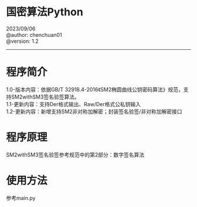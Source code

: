 # 国密算法Python

2023/09/06   
@author: chenchuan01  
@version: 1.2   

---

# 程序简介

1.0-版本内容：依据GB/T 32918.4-2016《SM2椭圆曲线公钥密码算法》规范，支持SM2withSM3签名验签算法。  
1.1-更新内容：支持Der格式输出、Raw/Der格式公私钥输入  
1.2-更新内容：新增支持SM2非对称加解密；封装签名验签/非对称加解密接口  

# 程序原理

SM2withSM3签名验签参考规范中的第2部分：数字签名算法  

# 使用方法

参考main.py